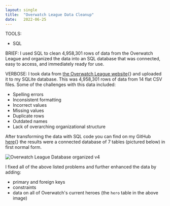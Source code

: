 ```yaml
---
layout: single
title:  "Overwatch League Data Cleanup"
date:   2022-06-25
---
```


TOOLS:
- SQL

BRIEF:
  I used SQL to clean 4,958,301 rows of data from the Overwatch League and organized the data into an SQL database that was connected, easy to access, and immediately ready for use.
  
VERBOSE:
  I took data from [the Overwatch League website](https://overwatchleague.com/en-us/statslab){} and uploaded it to my SQLite database. This was 4,958,301 rows of data from 14 flat CSV files. Some of the challenges with this data included:
  - Spelling errors
  - Inconsistent formatting
  - Incorrect values
  - Missing values
  - Duplicate rows
  - Outdated names
  - Lack of overarching organizational structure

  After transforming the data with SQL code you can find on my GitHub [here](https://github.com/mtollefsen/overwatch-league-data-projects/tree/main/Data%20Cleanup){} the results were a connected database of 7 tables (pictured below) in first normal form. 
  
  ![Overwatch League Database organized v4](https://user-images.githubusercontent.com/97869630/154815413-24f2b310-a25f-4fd7-beed-77aee0237a48.PNG)
  
  I fixed all of the above listed problems and further enhanced the data by adding:
  - primary and foreign keys
  - constraints
  - data on all of Overwatch's current heroes (the `hero` table in the above image)
